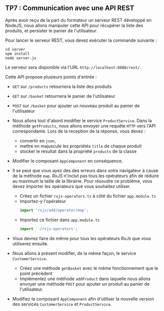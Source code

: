## TP7 : Communication avec une API REST

Après avoir reçu de la part du formateur un serveur REST développé en NodeJS, nous allons manipuler cette API pour récupérer la liste des produits, et persister le panier de l'utilisateur.

Pour lancer le serveur REST, vous devez exécuter la commande suivante :

```shell
cd server
npm install
node server.js
```

Le serveur sera disponible via l'URL `http://localhost:8080/rest/`.

Cette API propose plusieurs points d'entrée :

- `GET` sur `/products` retournera la liste des produits
- `GET` sur `/basket`  retournera le panier de l'utilisateur
- `POST` sur `/basket` pour ajouter un nouveau produit au panier de l'utilisateur

- Nous allons tout d'abord modifier le service `ProductService`. Dans la méthode `getProducts`, nous allons envoyer une requête `HTTP` vers l'API correspondante. Lors de la reception de la réponse, vous devez :
  - convertir en `json`,
  - mettre en majuscule les propriétés `title` de chaque produit
  - stocker le résultat dans la propriété `products` de la classe

- Modifier le composant `AppComponent` en conséquence.

- Il se peut que vous ayez des des erreurs dans votre navigateur à cause de la méthode `map`. *RxJS* n'inclut pas tous les opérateurs afin de réduire au maximum la taille de la librairie. Pour résoudre ce problème, vous devez importer les opérateurs que vous souhaitez utiliser.
  - Créez un fichier `rxjs-operators.ts` à côté du fichier `app.module.ts`
  - Importez-y l'opérateur 
	```typescript
	import 'rxjs/add/operator/map';
	```
  - Importez ce fichier dans `app.module.ts`
	```typescript
	import './rxjs-operators';
	```

- Vous devrez faire de même pour tous les opérateurs *RxJs* que vous utiliserez ensuite.

- Nous allons à présent modifier, de la même façon, le service `CustomerService`.
  - Créez une méthode `getBasket` avec le même fonctionnement que le point précédent
  - Implémentez une méthode `addProduct` dans laquelle nous allons envoyer une méthode `POST` pour ajouter un produit au panier de l'utilisateur.


- Modifiez le composant `AppComponent` afin d'utiliser la nouvelle version des services `CustomerService` et `ProductService`.

